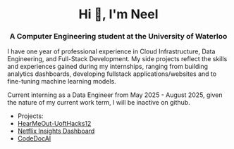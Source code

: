 
<h1 align="center">Hi 👋, I'm Neel</h1>
<h3 align="center">A Computer Engineering student at the University of Waterloo</h3>

I have one year of professional experience in Cloud Infrastructure, Data Engineering, and Full-Stack Development. My side projects reflect the skills and experiences gained during my internships, ranging from building analytics dashboards, developing fullstack applications/websites and to fine-tuning machine learning models.

Current interning as a Data Engineer from May 2025 - August 2025, given the nature of my current work term, I will be inactive on github.
 

- Projects:
- [HearMeOut-UoftHacks12](https://github.com/Nebu0528/HearMeOut-UoftHacks12)
- [Netflix Insights Dashboard](https://github.com/Nebu0528/Netflix-Dashboard)
- [CodeDocAI](https://github.com/Nebu0528/CodeDocAI)


<p align="left">
</p>



